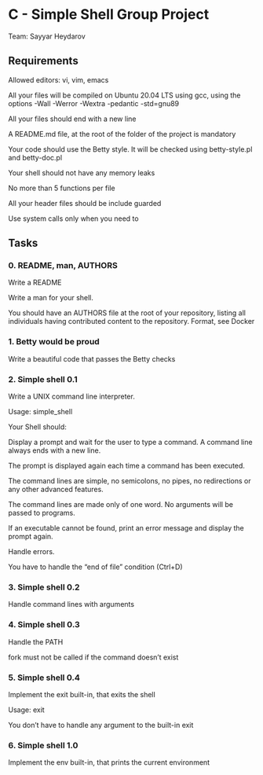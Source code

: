 # C - Simple Shell Group Project
Team: Sayyar Heydarov

## Requirements

Allowed editors: vi, vim, emacs

All your files will be compiled on Ubuntu 20.04 LTS using gcc, using the options -Wall -Werror -Wextra -pedantic -std=gnu89

All your files should end with a new line

A README.md file, at the root of the folder of the project is mandatory

Your code should use the Betty style. It will be checked using betty-style.pl and betty-doc.pl

Your shell should not have any memory leaks

No more than 5 functions per file

All your header files should be include guarded

Use system calls only when you need to 


## Tasks

### 0. README, man, AUTHORS
Write a README

Write a man for your shell.

You should have an AUTHORS file at the root of your repository, listing all individuals having contributed content to the repository. Format, see Docker

### 1. Betty would be proud
Write a beautiful code that passes the Betty checks

### 2. Simple shell 0.1
Write a UNIX command line interpreter.

Usage: simple_shell

Your Shell should:

Display a prompt and wait for the user to type a command. A command line always ends with a new line.

The prompt is displayed again each time a command has been executed.

The command lines are simple, no semicolons, no pipes, no redirections or any other advanced features.

The command lines are made only of one word. No arguments will be passed to programs.

If an executable cannot be found, print an error message and display the prompt again.

Handle errors.

You have to handle the “end of file” condition (Ctrl+D)

### 3. Simple shell 0.2
Handle command lines with arguments

### 4. Simple shell 0.3

Handle the PATH

fork must not be called if the command doesn’t exist
### 5. Simple shell 0.4

Implement the exit built-in, that exits the shell

Usage: exit

You don’t have to handle any argument to the built-in exit

### 6. Simple shell 1.0

Implement the env built-in, that prints the current environment
